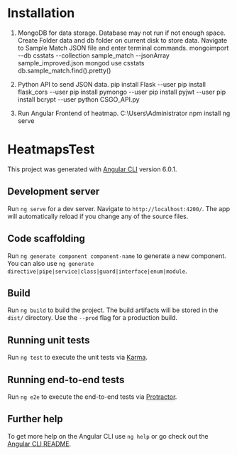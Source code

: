 # Installation 

1. MongoDB for data storage. 
Database may not run if not enough space.
Create Folder data and db folder on current disk to store data.
Navigate to Sample Match JSON file and enter terminal commands.
mongoimport --db csstats --collection sample_match --jsonArray sample_improved.json
mongod
use csstats
db.sample_match.find().pretty()

2. Python API to send JSON data.
pip install Flask --user
pip install flask_cors --user
pip install pymongo --user
pip install pyjwt --user
pip install bcrypt --user
python CSGO_API.py

3. Run Angular Frontend of heatmap.
C:\Users\Administrator
npm install
ng serve

# HeatmapsTest

This project was generated with [Angular CLI](https://github.com/angular/angular-cli) version 6.0.1.

## Development server

Run `ng serve` for a dev server. Navigate to `http://localhost:4200/`. The app will automatically reload if you change any of the source files.

## Code scaffolding

Run `ng generate component component-name` to generate a new component. You can also use `ng generate directive|pipe|service|class|guard|interface|enum|module`.

## Build

Run `ng build` to build the project. The build artifacts will be stored in the `dist/` directory. Use the `--prod` flag for a production build.

## Running unit tests

Run `ng test` to execute the unit tests via [Karma](https://karma-runner.github.io).

## Running end-to-end tests

Run `ng e2e` to execute the end-to-end tests via [Protractor](http://www.protractortest.org/).

## Further help

To get more help on the Angular CLI use `ng help` or go check out the [Angular CLI README](https://github.com/angular/angular-cli/blob/master/README.md).
